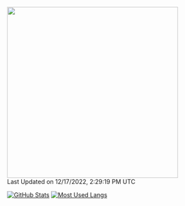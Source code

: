 <!--START_SECTION:lapras-card-->
<a href="https://lapras.com/public/yama-t" target="_blank" rel="noopener noreferrer"><img src="https://lapras-card-generator.vercel.app/api/svg?e=3.7&b=2.85&i=3.59&b1=%23020E27&b2=%230E5593&i1=%23030E21&i2=%231688BF&l=ja" width="400" ></a>  
Last Updated on 12/17/2022, 2:29:19 PM UTC
<!--END_SECTION:lapras-card-->

[![GitHub Stats](https://github-readme-stats.vercel.app/api?username=yama-t&show_icons=true)](https://github.com/yama-t "Yamato's GitHub Stats")
[![Most Used Langs](https://github-readme-stats.vercel.app/api/top-langs/?username=yama-t)](https://github.com/yama-t "Most Used Langs")

